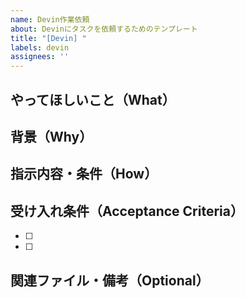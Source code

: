 ```yaml
---
name: Devin作業依頼
about: Devinにタスクを依頼するためのテンプレート
title: "[Devin] "
labels: devin
assignees: ''
---
```


## やってほしいこと（What）

<!-- Devinに依頼したい作業内容を記入してください -->

## 背景（Why）

<!-- なぜこの作業が必要かを記入してください -->

## 指示内容・条件（How）

<!-- 実装方針、技術的な条件、制約などを記入してください -->

## 受け入れ条件（Acceptance Criteria）

- [ ] 
- [ ] 

## 関連ファイル・備考（Optional）

<!-- 対象ファイルや参考資料、関連Issueなどがあれば記入してください -->